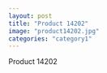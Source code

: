 ```yaml
---
layout: post
title: "Product 14202"
image: "product14202.jpg"
categories: "category1"
---
```

Product 14202
